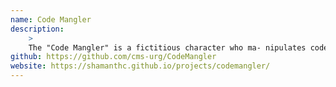 ```yaml
---
name: Code Mangler
description:
    >
    The "Code Mangler" is a fictitious character who ma- nipulates code; removing commenting, changing the order of lines, adding bugs, and otherwise breaking perfectly good code. The role of the student on the exam is then to use the mangled results to reverse engineer the original code.
github: https://github.com/cms-urg/CodeMangler
website: https://shamanthc.github.io/projects/codemangler/
---
```


